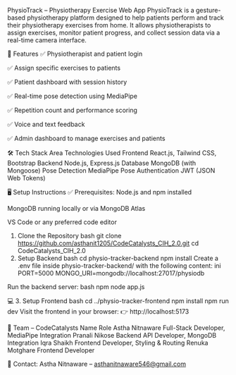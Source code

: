  PhysioTrack – Physiotherapy Exercise Web App
PhysioTrack is a gesture-based physiotherapy platform designed to help patients perform and track their physiotherapy exercises from home. It allows physiotherapists to assign exercises, monitor patient progress, and collect session data via a real-time camera interface.

🚀 Features
✅ Physiotherapist and patient login

✅ Assign specific exercises to patients

✅ Patient dashboard with session history

✅ Real-time pose detection using MediaPipe

✅ Repetition count and performance scoring

✅ Voice and text feedback

✅ Admin dashboard to manage exercises and patients

🛠️ Tech Stack
Area           	Technologies Used
Frontend	       React.js, Tailwind CSS, Bootstrap
Backend	        Node.js, Express.js
Database       	MongoDB (with Mongoose)
Pose Detection	 MediaPipe Pose
Authentication	 JWT (JSON Web Tokens)

🖥️ Setup Instructions
✅ Prerequisites:
Node.js and npm installed

MongoDB running locally or via MongoDB Atlas

VS Code or any preferred code editor

1. Clone the Repository
bash
git clone https://github.com/asthanit1205/CodeCatalysts_CIH_2.0.git
cd CodeCatalysts_CIH_2.0
2. Setup Backend
bash
cd physio-tracker-backend
npm install
Create a .env file inside physio-tracker-backend/ with the following content:
ini
PORT=5000
MONGO_URI=mongodb://localhost:27017/physiodb

Run the backend server:
bash
npm node app.js

💻 3. Setup Frontend
bash
cd ../physio-tracker-frontend
npm install
npm run dev
Visit the frontend in your browser:
👉 http://localhost:5173

👥 Team – CodeCatalysts
Name	                 Role
Astha Nitnaware      	Full-Stack Developer, MediaPipe Integration
Pranali Nikose	       Backend API Developer, MongoDB Integration
Iqra Shaikh	          Frontend Developer, Styling & Routing
Renuka Motghare	      Frontend Developer


📧 Contact:
Astha Nitnaware – asthanitnaware546@gmail.com
